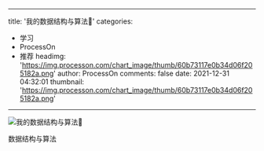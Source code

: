 
---
title: '我的数据结构与算法🥶'
categories: 
 - 学习
 - ProcessOn
 - 推荐
headimg: 'https://img.processon.com/chart_image/thumb/60b73117e0b34d06f205182a.png'
author: ProcessOn
comments: false
date: 2021-12-31 04:32:01
thumbnail: 'https://img.processon.com/chart_image/thumb/60b73117e0b34d06f205182a.png'
---

<div>   
<img class="thumb" alt="我的数据结构与算法🥶" src="https://img.processon.com/chart_image/thumb/60b73117e0b34d06f205182a.png" referrerpolicy="no-referrer">
<p>数据结构与算法</p>  
</div>
            